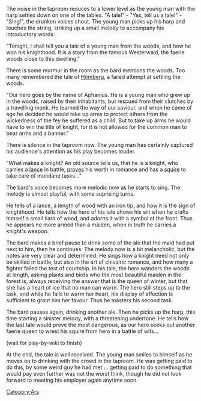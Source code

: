 The noise in the taproom reduces to a lower level as the young man with
the harp settles down on one of the tables. "A tale\!" - "Yes, tell us a
tale\!" - "Sing\!", the drunken voices shout. The young man picks up his
harp and touches the string, striking up a small melody to accompany his
introductory words.

"Tonight, I shall tell you a tale of a young man from the woods, and how
he won his knighthood. It is a story from the famous Westerwald, the
faerie woods close to this dwelling."

There is some murmur in the room as the bard mentions the woods. Too
many remembered the tale of [Hömberg](Hömberg "wikilink"), a failed
attempt at settling the woods.

"Our hero goes by the name of Aphanius. He is a young man who grew up in
the woods, raised by their inhabitants, but rescued from their clutches
by a travelling monk. He learned the way of our saviour, and when he
came of age he decided he would take up arms to protect others from the
wickedness of the fey he suffered as a child. But to take up arms he
would have to win the title of knight, for it is not allowed for the
common man to bear arms and a banner."

There is silence in the taproom now. The young man has certainly
captured his audience's attention as his play becomes louder.

"What makes a knight? An old source tells us, that he is a knight, who
carries a [lance](Aphanius'_Talisman "wikilink") in battle,
[proves](Aphanius_visits_the_Court_of_Bright_Winter "wikilink") his
worth in romance and has a
[squire](Aphanius_visits_the_Court_of_Dark_Summer "wikilink") to take
care of mundane tasks..."

The bard's voice becomes more melodic now as he starts to sing. The
melody is almost playful, with some suprising turns.

He tells of a lance, a length of wood with an iron tip, and how it is
the sign of knighthood. He tells how the hero of his tale shows his wit
when he crafts himself a small tiara of wood, and adorns it with a
symbol at the front. Thus he appears no more armed than a maiden, when
in truth he carries a knight's weapon.

The bard makes a brief pause to drink some of the ale that the maid had
put next to him, then he continues. The melody now is a bit melancholic,
but the notes are very clear and determined. He sings how a knight need
not only be skilled in battle, but also in the art of chivalric romance,
and how many a fighter failed the test of courtship. In his tale, the
hero wanders the woods at length, asking plants and birds who the most
beautiful maiden in the forest is, always receiving the answer that is
the queen of winter, but that she has a heart of ice that no man can
warm. The hero still steps up to the task, and while he fails to warm
her heart, his display of affection is sufficient to grant him her
favour. Thus he masters his second task.

The bard pauses again, drinking another ale. Then he picks up the harp,
this time starting a sinister melody, with a threatening undertone. He
tells how the last tale would prove the most dangerous, as our hero
seeks out another faerie queen to wrest his squire from hero in a battle
of wits...

(wait for play-by-wiki to finish)

At the end, the tale is well received. The young man smiles to himself
as he moves on to drinking with the crowd in the taproom. He was getting
paid to do this, by some weird guy he had met ... getting paid to do
something that would pay even further was not the worst think, though he
did not look forward to meeting his employer again anytime soon.

[Category:Ars](Category:Ars "wikilink")